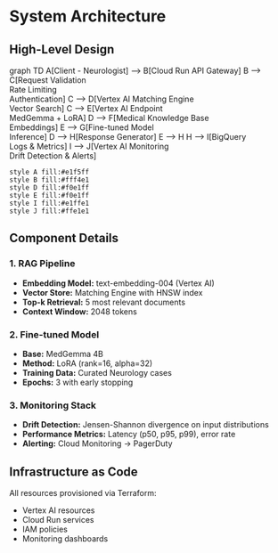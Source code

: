 # System Architecture

## High-Level Design

graph TD
    A[Client - Neurologist] --> B[Cloud Run API Gateway]
    B --> C[Request Validation<br/>Rate Limiting<br/>Authentication]
    C --> D[Vertex AI Matching Engine<br/>Vector Search]
    C --> E[Vertex AI Endpoint<br/>MedGemma + LoRA]
    D --> F[Medical Knowledge Base<br/>Embeddings]
    E --> G[Fine-tuned Model<br/>Inference]
    D --> H[Response Generator]
    E --> H
    H --> I[BigQuery<br/>Logs & Metrics]
    I --> J[Vertex AI Monitoring<br/>Drift Detection & Alerts]
    
    style A fill:#e1f5ff
    style B fill:#fff4e1
    style D fill:#f0e1ff
    style E fill:#f0e1ff
    style I fill:#e1ffe1
    style J fill:#ffe1e1

## Component Details

### 1. RAG Pipeline
- **Embedding Model:** text-embedding-004 (Vertex AI)
- **Vector Store:** Matching Engine with HNSW index
- **Top-k Retrieval:** 5 most relevant documents
- **Context Window:** 2048 tokens

### 2. Fine-tuned Model
- **Base:** MedGemma 4B
- **Method:** LoRA (rank=16, alpha=32)
- **Training Data:** Curated Neurology cases
- **Epochs:** 3 with early stopping

### 3. Monitoring Stack
- **Drift Detection:** Jensen-Shannon divergence on input distributions
- **Performance Metrics:** Latency (p50, p95, p99), error rate
- **Alerting:** Cloud Monitoring → PagerDuty

## Infrastructure as Code

All resources provisioned via Terraform:
- Vertex AI resources
- Cloud Run services
- IAM policies
- Monitoring dashboards
